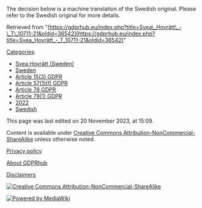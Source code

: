 The decision below is a machine translation of the Swedish original. Please refer to the Swedish original for more details.

Retrieved from "[https://gdprhub.eu/index.php?title=Svea\_Hovrätt\_-\_T\_10711-21&oldid=36542](https://gdprhub.eu/index.php?title=Svea_Hovrätt_-_T_10711-21&oldid=36542)"

[Categories](/index.php?title=Special:Categories "Special:Categories"):

*   [Svea Hovrätt (Sweden)](/index.php?title=Category:Svea_Hovr%C3%A4tt_\(Sweden\) "Category:Svea Hovrätt (Sweden)")
*   [Sweden](/index.php?title=Category:Sweden "Category:Sweden")
*   [Article 15(3) GDPR](/index.php?title=Category:Article_15\(3\)_GDPR "Category:Article 15(3) GDPR")
*   [Article 57(1)(f) GDPR](/index.php?title=Category:Article_57\(1\)\(f\)_GDPR "Category:Article 57(1)(f) GDPR")
*   [Article 78 GDPR](/index.php?title=Category:Article_78_GDPR "Category:Article 78 GDPR")
*   [Article 79(1) GDPR](/index.php?title=Category:Article_79\(1\)_GDPR "Category:Article 79(1) GDPR")
*   [2022](/index.php?title=Category:2022 "Category:2022")
*   [Swedish](/index.php?title=Category:Swedish "Category:Swedish")

This page was last edited on 20 November 2023, at 15:09.

Content is available under [Creative Commons Attribution-NonCommercial-ShareAlike](https://creativecommons.org/licenses/by-nc-sa/4.0/) unless otherwise noted.

[Privacy policy](/index.php?title=GDPRhub:Privacy_policy)

[About GDPRhub](/index.php?title=GDPRhub:About)

[Disclaimers](/index.php?title=GDPRhub:General_disclaimer)

[![Creative Commons Attribution-NonCommercial-ShareAlike](/resources/assets/licenses/cc-by-nc-sa.png)](https://creativecommons.org/licenses/by-nc-sa/4.0/)

[![Powered by MediaWiki](/resources/assets/poweredby_mediawiki_88x31.png)](https://www.mediawiki.org/)
